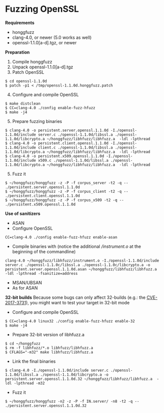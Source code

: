 # Fuzzing OpenSSL #

**Requirements**

  * honggfuzz
  * clang-4.0, or newer (5.0 works as well)
  * openssl-1.1.0[a-d].tgz, or newer

**Preparation**

1. Compile honggfuzz
2. Unpack openssl-1.1.0[a-d].tgz
3. Patch OpenSSL
  ```
  $ cd openssl-1.1.0d
  $ patch -p1 < /tmp/openssl-1.1.0d.honggfuzz.patch
  ```
4. Configure and compile OpenSSL
  ```
  $ make distclean
  $ CC=clang-4.0 ./config enable-fuzz-hfuzz
  $ make -j4
  ```
5. Prepare fuzzing binaries
  ```
  $ clang-4.0 -o persistent.server.openssl.1.1.0d -I./openssl-1.1.0d/include server.c ./openssl-1.1.0d/libssl.a ./openssl-1.1.0d/libcrypto.a ~/honggfuzz/libhfuzz/libhfuzz.a  -ldl -lpthread
  $ clang-4.0 -o persistent.client.openssl.1.1.0d -I./openssl-1.1.0d/include client.c ./openssl-1.1.0d/libssl.a ./openssl-1.1.0d/libcrypto.a ~/honggfuzz/libhfuzz/libhfuzz.a  -ldl -lpthread
  $ clang-4.0 -o persistent.x509.openssl.1.1.0d -I./openssl-1.1.0d/include x509.c ./openssl-1.1.0d/libssl.a ./openssl-1.1.0d/libcrypto.a ~/honggfuzz/libhfuzz/libhfuzz.a  -ldl -lpthread
  ```
5. Fuzz it
  ```
  $ ~/honggfuzz/honggfuzz -z -P -f corpus_server -t2 -q -- ./persistent.server.openssl.1.1.0d
  $ ~/honggfuzz/honggfuzz -z -P -f corpus_client -t2 -q -- ./persistent.client.openssl.1.1.0d
  $ ~/honggfuzz/honggfuzz -z -P -f corpus_x509 -t2 -q -- ./persistent.x509.openssl.1.1.0d
  ```

**Use of sanitizers**

  * ASAN
   * Configure OpenSSL
```
CC=clang-4.0 ./config enable-fuzz-hfuzz enable-asan
```
   * Compile binaries with (notice the additional _/instrument.o_ at the beginning
     of the commandline)
```
clang-4.0 ~/honggfuzz/libhfuzz/instrument.o -I./openssl-1.1.0d/include server.c ./openssl-1.1.0c/libssl.a ./openssl-1.1.0c/libcrypto.a -o persistent.server.openssl.1.1.0d.asan ~/honggfuzz/libhfuzz/libhfuzz.a -ldl -lpthread -fsanitize=address
```
  * MSAN/UBSAN
   * As for ASAN

**32-bit builds**
Because some bugs can only affect 32-builds (e.g.: the [CVE-2017-3731](https://www.openssl.org/news/cl102.txt)), you might want to test your target in 32-bit mode

  * Configure and compile OpenSSL
```
$ CC=clang-4.0 linux32 ./config enable-fuzz-hfuzz enable-32
$ make -j4
```
  * Prepare 32-bit version of libhfuzz.a
```
$ cd ~/honggfuzz
$ rm -f libhfuzz/*.o libhfuzz/libhfuzz.a
$ CFLAGS="-m32" make libhfuzz/libhfuzz.a
```
  * Link the final binaries
```
$ clang-4.0 -I./openssl-1.1.0d/include server.c ./openssl-1.1.0d/libssl.a ./openssl-1.1.0d/libcrypto.a -o persistent.server.openssl.1.1.0d.32 ~/honggfuzz/libhfuzz/libhfuzz.a  -ldl -lpthread -m32
```
  * Fuzz it
```
$ ~/honggfuzz/honggfuzz -n2 -z -P -f IN.server/ -n8 -t2 -q -- ./persistent.server.openssl.1.1.0d.32
```
